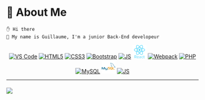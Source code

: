 
<!--
    ###########################
    ##### By Gwigzz [GRD] #####
    ###########################
-->
# 💫 About Me

```
✋ Hi there
🙋 My name is Guillaume, I'm a junior Back-End developeur
```

<!--<br/>-->

<!--<div align=center>-->

<!--

### 🚀 Frameworks & Library
![Bootstrap](https://img.shields.io/badge/bootstrap-%23563D7C.svg?style=for-the-badge&logo=bootstrap&logoColor=white)
![JQuery](https://img.shields.io/badge/jQuery-0769AD?style=for-the-badge&logo=jquery&logoColor=white)
![FontAwesome](https://img.shields.io/badge/Font_Awesome-339AF0?style=for-the-badge&logo=fontawesome&logoColor=white)
![Symfony](https://img.shields.io/badge/symfony-%23000000.svg?style=for-the-badge&logo=symfony&logoColor=white)
![Laravel](https://img.shields.io/badge/Laravel-FF2D20?style=for-the-badge&logo=laravel&logoColor=white)
![Apache](https://img.shields.io/badge/apache-%23D42029.svg?style=for-the-badge&logo=apache&logoColor=white)
![Postman](https://img.shields.io/badge/Postman-FF6C37?style=for-the-badge&logo=postman&logoColor=white)
![Electron](https://img.shields.io/badge/Electron-2B2E3A?style=for-the-badge&logo=electron&logoColor=9FEAF9)
![Expo](https://img.shields.io/badge/Expo-1B1F23?style=for-the-badge&logo=expo&logoColor=white)
![Composer](https://img.shields.io/badge/Composer-885630?style=for-the-badge&logo=Composer&logoColor=white)
![React](https://img.shields.io/badge/React-20232A?style=for-the-badge&logo=react&logoColor=61DAFB)
![ViteJS](https://img.shields.io/badge/Vite-B73BFE?style=for-the-badge&logo=vite&logoColor=FFD62E)
![ExpressJS](https://img.shields.io/badge/Express%20js-000000?style=for-the-badge&logo=express&logoColor=white)
![XAMP](https://img.shields.io/badge/Xampp-F37623?style=for-the-badge&logo=xampp&logoColor=white)
![NodeJS](https://img.shields.io/badge/Node%20js-339933?style=for-the-badge&logo=nodedotjs&logoColor=white)
![NPM](https://img.shields.io/badge/npm-CB3837?style=for-the-badge&logo=npm&logoColor=white)
![NET](https://img.shields.io/badge/.NET-512BD4?style=for-the-badge&logo=dotnet&logoColor=white)

### 👩‍💻 Languages 
![HTML5](https://img.shields.io/badge/html5-%23E34F26.svg?style=for-the-badge&logo=html5&logoColor=white)
![CSS3](https://img.shields.io/badge/CSS3-1572B6?style=for-the-badge&logo=css3&logoColor=white)
![JavaScript](https://img.shields.io/badge/JavaScript-323330?style=for-the-badge&logo=javascript&logoColor=F7DF1E)
![JSON](https://img.shields.io/badge/json-5E5C5C?style=for-the-badge&logo=json&logoColor=white)
![PHP](https://img.shields.io/badge/php-%23777BB4.svg?style=for-the-badge&logo=php&logoColor=white)
![MySQL](https://img.shields.io/badge/mysql-%2300f.svg?style=for-the-badge&logo=mysql&logoColor=white)
![Python](https://img.shields.io/badge/Python-FFD43B?style=for-the-badge&logo=python&logoColor=blue)
![MariaDB](https://img.shields.io/badge/MariaDB-003545?style=for-the-badge&logo=mariadb&logoColor=white)

### 📚 Education
![W3school](https://img.shields.io/badge/W3Schools-04AA6D?style=for-the-badge&logo=W3Schools&logoColor=white)
![Gitignore](https://img.shields.io/badge/gitignore%20io-204ECF?style=for-the-badge&logo=gitignoredotio&logoColor=white)
![HTMLAcademy](	https://img.shields.io/badge/HTML%20Academy-302683?style=for-the-badge&logo=HTML%20Academy&logoColor=white)
![MicrosoftAcademy](https://img.shields.io/badge/Microsoft%20Academic-2D9FD9?style=for-the-badge&logo=Microsoft%20Academic&logoColor=white)

### 👩‍💻 IDE 
![Vscode](https://img.shields.io/badge/VSCode-0078D4?style=for-the-badge&logo=visual%20studio%20code&logoColor=white)
![SublimeText](https://img.shields.io/badge/sublime_text-%23575757.svg?&style=for-the-badge&logo=sublime-text&logoColor=important)
![PHPStorm](http://img.shields.io/badge/-PHPStorm-181717?style=for-the-badge&logo=phpstorm&logoColor=white)

### 🖍 Design
![Canva](https://img.shields.io/badge/Canva-%2300C4CC.svg?&style=for-the-badge&logo=Canva&logoColor=white)
![Figma](https://img.shields.io/badge/Figma-F24E1E?style=for-the-badge&logo=figma&logoColor=white)
![AdobePhotoshop](https://img.shields.io/badge/Adobe%20Photoshop-31A8FF?style=for-the-badge&logo=Adobe%20Photoshop&logoColor=black)
![Gimp](https://img.shields.io/badge/gimp-5C5543?style=for-the-badge&logo=gimp&logoColor=white)


### ⏱️ Workflow Platforms
![Docker](https://img.shields.io/badge/docker-%230db7ed.svg?style=for-the-badge&logo=docker&logoColor=white)
![Github](https://img.shields.io/badge/GitHub-100000?style=for-the-badge&logo=github&logoColor=white)
![Pypi](https://img.shields.io/badge/pypi-3775A9?style=for-the-badge&logo=pypi&logoColor=white)


### 💻 OS
![Window](https://img.shields.io/badge/Windows-0078D6?style=for-the-badge&logo=windows&logoColor=white)
![Window11](	https://img.shields.io/badge/Windows_11-0078d4?style=for-the-badge&logo=windows-11&logoColor=white)
![Kalilinux](https://img.shields.io/badge/Kali_Linux-557C94?style=for-the-badge&logo=kali-linux&logoColor=white)
![Linux](https://img.shields.io/badge/Linux-FCC624?style=for-the-badge&logo=linux&logoColor=black)
![Ubuntu](https://img.shields.io/badge/Ubuntu-E95420?style=for-the-badge&logo=ubuntu&logoColor=white)
![IOS](https://img.shields.io/badge/iOS-000000?style=for-the-badge&logo=ios&logoColor=white)

### 🎮 Games 
![Steam](https://img.shields.io/badge/Steam-000000?style=for-the-badge&logo=steam&logoColor=white)
![CounterStrike](https://img.shields.io/badge/Counter_Strike-000000?style=for-the-badge&logo=counter-strike&logoColor=white)
![Origine](https://img.shields.io/badge/Origin-F56C2D?style=for-the-badge&logo=origin&logoColor=white)
![RiotGames](https://img.shields.io/badge/Riot_Games-D32936?style=for-the-badge&logo=riot-games&logoColor=white)
![EpicGames](https://img.shields.io/badge/Epic%20Games-313131?style=for-the-badge&logo=Epic%20Games&logoColor=white)
![BattleNet](https://img.shields.io/badge/Battle.net-000?style=for-the-badge&logo=battle.net&logoColor=148EFF)


<!--</div>-->

<div align=center>

<a href="https://code.visualstudio.com/" target="_blank" rel="noreferrer"><img src="https://raw.githubusercontent.com/danielcranney/readme-generator/main/public/icons/skills/visualstudiocode-colored.svg" width="36" height="36" alt="VS Code" /></a>
<a href="https://developer.mozilla.org/en-US/docs/Glossary/HTML5" target="_blank" rel="noreferrer"><img src="https://raw.githubusercontent.com/danielcranney/readme-generator/main/public/icons/skills/html5-colored.svg" width="36" height="36" alt="HTML5" /></a>
<a href="https://www.w3.org/TR/CSS/#css" target="_blank" rel="noreferrer"><img src="https://raw.githubusercontent.com/danielcranney/readme-generator/main/public/icons/skills/css3-colored.svg" width="36" height="36" alt="CSS3" /></a>
<a href="https://getbootstrap.com/" target="_blank" rel="noreferrer"><img src="https://raw.githubusercontent.com/danielcranney/readme-generator/main/public/icons/skills/bootstrap-colored.svg" width="36" height="36" alt="Bootstrap" /></a>
<a href="#" rel="noreferrer"><img src="https://raw.githubusercontent.com/danielcranney/readme-generator/main/public/icons/skills/javascript-colored.svg" width="36" height="36" alt="JS" /></a>
<a href="https://reactjs.org/" target="_blank" rel="noreferrer"> <img src="https://raw.githubusercontent.com/devicons/devicon/master/icons/react/react-original-wordmark.svg" alt="react" width="36" height="36"/></a>
<a href="https://webpack.js.org/" target="_blank" rel="noreferrer"><img src="https://raw.githubusercontent.com/danielcranney/readme-generator/main/public/icons/skills/webpack-colored.svg" width="36" height="36" alt="Webpack" /></a>
<a href="https://www.php.net/" target="_blank" rel="noreferrer"><img src="https://raw.githubusercontent.com/danielcranney/readme-generator/main/public/icons/skills/php-colored.svg" width="36" height="36" alt="PHP" /></a>
<a href="https://www.mysql.com/" target="_blank" rel="noreferrer"><img src="https://raw.githubusercontent.com/danielcranney/readme-generator/main/public/icons/skills/mysql-colored.svg" width="36" height="36" alt="MySQL" /></a>
<a href="https://www.mysql.com/" target="_blank" rel="noreferrer"> <img src="https://raw.githubusercontent.com/devicons/devicon/master/icons/mysql/mysql-original-wordmark.svg" alt="mysql" width="36" height="36"/></a>
<a href="#" rel="noreferrer"><img src="https://raw.githubusercontent.com/danielcranney/readme-generator/main/public/icons/skills/python-colored.svg" width="36" height="36" alt="JS" /></a>

</div>

---

<!--
<div align=center>
    
![GRD'S GitHub Stats](https://github-readme-streak-stats.herokuapp.com/?user=Gwigzz&hide_border=true&theme=tokyonight) 

</div>

<br/>

<div align=center>
    
![Top Langs](https://github-readme-stats.vercel.app/api/top-langs/?username=Gwigzz&langs_count=20&hide_border=true&layout=compact&theme=tokyonight)

</div>
-->


<!DOCTYPE html>
<html>
<head>
    <meta charset="UTF-8" />
</head>
  
  <body>
      <h4>
         <!-- <a href="https://guillaumerigourd.fr" target="_blank">🌐website</a> | <a href="https://guillaumerigourd.fr#contact" target="_blank">🖂contact me</a>-->
      </h4>
  </body>
  
</html>



<!--<div align="center">-->
<!--[![website](https://img.shields.io/badge/website-000000?style=for-the-badge&logo=About.me&logoColor=white)](https://guillaumerigourd.fr)-->

[![](https://visitcount.itsvg.in/api?id=Gwigzz&label=Profile%20Views&color=0&icon=0&pretty=false)](https://visitcount.itsvg.in)

<!--</div>-->



